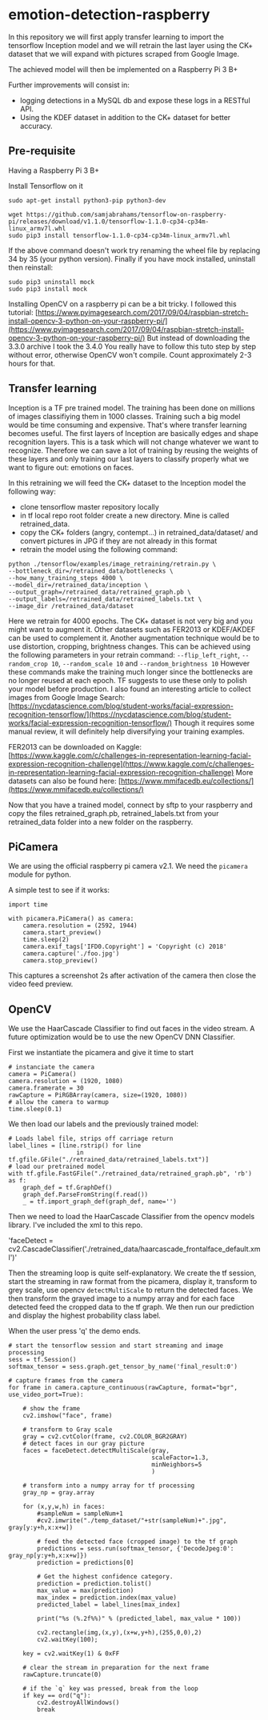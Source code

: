 # emotion-detection-raspberry

In this repository we will first apply transfer learning to import the tensorflow Inception model and we will retrain the last layer using the CK+ dataset that we will expand with pictures scraped from Google Image.

The achieved model will then be implemented on a Raspberry Pi 3 B+

Further improvements will consist in:
- logging detections in a MySQL db and expose these logs in a RESTful API.
- Using the KDEF dataset in addition to the CK+ dataset for better accuracy.

## Pre-requisite

Having a Raspberry Pi 3 B+

Install Tensorflow on it

`sudo apt-get install python3-pip python3-dev`

```
wget https://github.com/samjabrahams/tensorflow-on-raspberry-pi/releases/download/v1.1.0/tensorflow-1.1.0-cp34-cp34m-linux_armv7l.whl
sudo pip3 install tensorflow-1.1.0-cp34-cp34m-linux_armv7l.whl
```

If the above command doesn't work try renaming the wheel file by replacing 34 by 35 (your python version).
Finally if you have mock installed, uninstall then reinstall:

```
sudo pip3 uninstall mock
sudo pip3 install mock
```

Installing OpenCV on a raspberry pi can be a bit tricky.
I followed this tutorial:
[https://www.pyimagesearch.com/2017/09/04/raspbian-stretch-install-opencv-3-python-on-your-raspberry-pi/](https://www.pyimagesearch.com/2017/09/04/raspbian-stretch-install-opencv-3-python-on-your-raspberry-pi/)
But instead of downloading the 3.3.0 archive I took the 3.4.0
You really have to follow this tuto step by step without error, otherwise OpenCV won't compile. Count approximately 2-3 hours for that.

## Transfer learning

Inception is a TF pre trained model. The training has been done on millions of images classifiying them in 1000 classes. Training such a big model would be time consuming and expensive. That's where transfer learning becomes useful.
The first layers of Inception are basically edges and shape recognition layers. This is a task which will not change whatever we want to recognize. Therefore we can save a lot of training by reusing the weights of these layers and only training our last layers to classify properly what we want to figure out: emotions on faces.

In this retraining we will feed the CK+ dataset to the Inception model the following way:
- clone tensorflow master repository locally
- in tf local repo root folder create a new directory. Mine is called retrained_data.
- copy the CK+ folders (angry, contempt...) in retrained_data/dataset/ and convert pictures in JPG if they are not already in this format
- retrain the model using the following command:

```
python ./tensorflow/examples/image_retraining/retrain.py \
--bottleneck_dir=/retrained_data/bottlenecks \
--how_many_training_steps 4000 \
--model_dir=/retrained_data/inception \
--output_graph=/retrained_data/retrained_graph.pb \
--output_labels=/retrained_data/retrained_labels.txt \
--image_dir /retrained_data/dataset
```

Here we retrain for 4000 epochs. The CK+ dataset is not very big and you might want to augment it.
Other datasets such as FER2013 or KDEF/AKDEF can be used to complement it. Another augmentation technique would be to use distortion, cropping, brightness changes. This can be achieved using the following parameters in your retrain command: `--flip_left_right`, `--random_crop 10`, `--random_scale 10` and `--random_brightness 10`
However these commands make the training much longer since the bottlenecks are no longer reused at each epoch. TF suggests to use these only to polish your model before production.
I also found an interesting article to collect images from Google Image Search:
[https://nycdatascience.com/blog/student-works/facial-expression-recognition-tensorflow/](https://nycdatascience.com/blog/student-works/facial-expression-recognition-tensorflow/)
Though it requires some manual review, it will definitely help diversifying your training examples.

FER2013 can be downloaded on Kaggle: [https://www.kaggle.com/c/challenges-in-representation-learning-facial-expression-recognition-challenge](https://www.kaggle.com/c/challenges-in-representation-learning-facial-expression-recognition-challenge)
More datasets can also be found here: [https://www.mmifacedb.eu/collections/](https://www.mmifacedb.eu/collections/)


Now that you have a trained model, connect by sftp to your raspberry and copy the files retrained_graph.pb, retrained_labels.txt from your retrained_data folder into a new folder on the raspberry.

## PiCamera

We are using the official raspberry pi camera v2.1. We need the `picamera` module for python.

A simple test to see if it works:

```import picamera 
import time

with picamera.PiCamera() as camera:
    camera.resolution = (2592, 1944)
    camera.start_preview()
    time.sleep(2)
    camera.exif_tags['IFD0.Copyright'] = 'Copyright (c) 2018'
    camera.capture('./foo.jpg')
    camera.stop_preview()
```
This captures a screenshot 2s after activation of the camera then close the video feed preview.

## OpenCV

We use the HaarCascade Classifier to find out faces in the video stream.
A future optimization would be to use the new OpenCV DNN Classifier.

First we instantiate the picamera and give it time to start
```
# instanciate the camera
camera = PiCamera()
camera.resolution = (1920, 1080)
camera.framerate = 30
rawCapture = PiRGBArray(camera, size=(1920, 1080))
# allow the camera to warmup
time.sleep(0.1)
```

We then load our labels and the previously trained model:

```
# Loads label file, strips off carriage return
label_lines = [line.rstrip() for line 
                   in tf.gfile.GFile("./retrained_data/retrained_labels.txt")]
# load our pretrained model
with tf.gfile.FastGFile("./retrained_data/retrained_graph.pb", 'rb') as f:
    graph_def = tf.GraphDef()
    graph_def.ParseFromString(f.read())
    _ = tf.import_graph_def(graph_def, name='')
```

Then we need to load the HaarCascade Classifier from the opencv models library. I've included the xml to this repo.

'faceDetect = cv2.CascadeClassifier('./retrained_data/haarcascade_frontalface_default.xml')'

Then the streaming loop is quite self-explanatory. We create the tf session, start the streaming in raw format from the picamera, display it, transform to grey scale, use opencv `detectMultiScale` to return the detected faces. We then transform the grayed image to a numpy array and for each face detected feed the cropped data to the tf graph. We then run our prediction and display the highest probability class label.

When the user press 'q' the demo ends.

```
# start the tensorflow session and start streaming and image processing
sess = tf.Session()
softmax_tensor = sess.graph.get_tensor_by_name('final_result:0')

# capture frames from the camera
for frame in camera.capture_continuous(rawCapture, format="bgr", use_video_port=True):
    
    # show the frame
    cv2.imshow("face", frame)

    # transform to Gray scale
    gray = cv2.cvtColor(frame, cv2.COLOR_BGR2GRAY)
    # detect faces in our gray picture
    faces = faceDetect.detectMultiScale(gray,
                                        scaleFactor=1.3,
                                        minNeighbors=5
                                        )

    # transform into a numpy array for tf processing
    gray_np = gray.array

    for (x,y,w,h) in faces:
        #sampleNum = sampleNum+1
        #cv2.imwrite("./temp_dataset/"+str(sampleNum)+".jpg", gray[y:y+h,x:x+w])
        
        # feed the detected face (cropped image) to the tf graph
        predictions = sess.run(softmax_tensor, {'DecodeJpeg:0': gray_np[y:y+h,x:x+w]})
        prediction = predictions[0]

        # Get the highest confidence category.
        prediction = prediction.tolist()
        max_value = max(prediction)
        max_index = prediction.index(max_value)
        predicted_label = label_lines[max_index]

        print("%s (%.2f%%)" % (predicted_label, max_value * 100))

        cv2.rectangle(img,(x,y),(x+w,y+h),(255,0,0),2)
        cv2.waitKey(100);

    key = cv2.waitKey(1) & 0xFF

    # clear the stream in preparation for the next frame
    rawCapture.truncate(0)

    # if the `q` key was pressed, break from the loop
    if key == ord("q"):
        cv2.destroyAllWindows()
        break
```